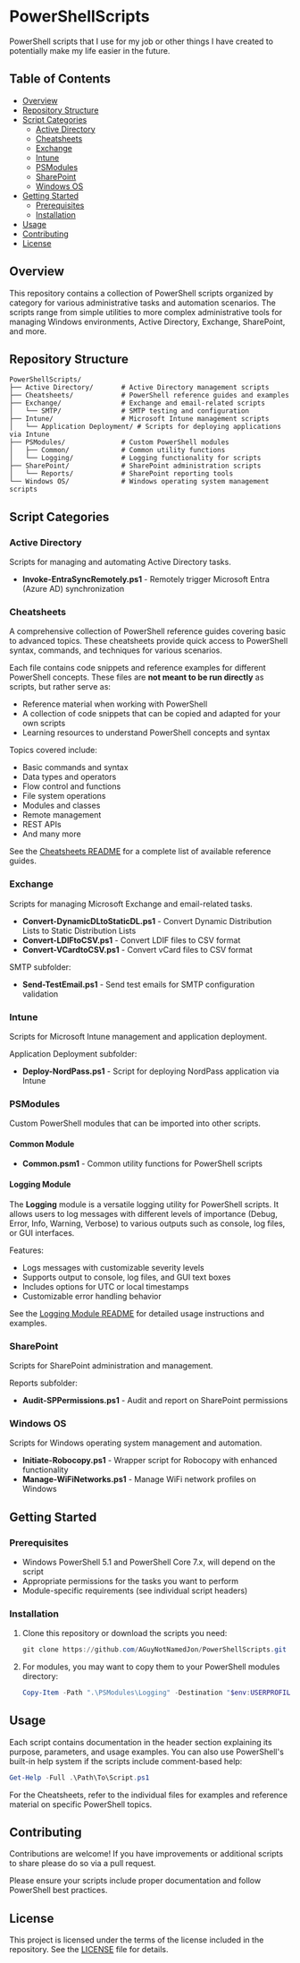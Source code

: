 # PowerShellScripts

PowerShell scripts that I use for my job or other things I have created to potentially make my life easier in the future.

## Table of Contents

- [Overview](#overview)
- [Repository Structure](#repository-structure)
- [Script Categories](#script-categories)
  - [Active Directory](#active-directory)
  - [Cheatsheets](#cheatsheets)
  - [Exchange](#exchange)
  - [Intune](#intune)
  - [PSModules](#psmodules)
  - [SharePoint](#sharepoint)
  - [Windows OS](#windows-os)
- [Getting Started](#getting-started)
  - [Prerequisites](#prerequisites)
  - [Installation](#installation)
- [Usage](#usage)
- [Contributing](#contributing)
- [License](#license)

## Overview

This repository contains a collection of PowerShell scripts organized by category for various administrative tasks and automation scenarios. The scripts range from simple utilities to more complex administrative tools for managing Windows environments, Active Directory, Exchange, SharePoint, and more.

## Repository Structure

```
PowerShellScripts/
├── Active Directory/       # Active Directory management scripts
├── Cheatsheets/            # PowerShell reference guides and examples
├── Exchange/               # Exchange and email-related scripts
│   └── SMTP/               # SMTP testing and configuration
├── Intune/                 # Microsoft Intune management scripts
│   └── Application Deployment/ # Scripts for deploying applications via Intune
├── PSModules/              # Custom PowerShell modules
│   ├── Common/             # Common utility functions
│   └── Logging/            # Logging functionality for scripts
├── SharePoint/             # SharePoint administration scripts
│   └── Reports/            # SharePoint reporting tools
└── Windows OS/             # Windows operating system management scripts
```

## Script Categories

### Active Directory

Scripts for managing and automating Active Directory tasks.

- **Invoke-EntraSyncRemotely.ps1** - Remotely trigger Microsoft Entra (Azure AD) synchronization

### Cheatsheets

A comprehensive collection of PowerShell reference guides covering basic to advanced topics. These cheatsheets provide quick access to PowerShell syntax, commands, and techniques for various scenarios.

Each file contains code snippets and reference examples for different PowerShell concepts. These files are **not meant to be run directly** as scripts, but rather serve as:

- Reference material when working with PowerShell
- A collection of code snippets that can be copied and adapted for your own scripts
- Learning resources to understand PowerShell concepts and syntax

Topics covered include:
- Basic commands and syntax
- Data types and operators
- Flow control and functions
- File system operations
- Modules and classes
- Remote management
- REST APIs
- And many more

See the [Cheatsheets README](./Cheatsheets/README.md) for a complete list of available reference guides.

### Exchange

Scripts for managing Microsoft Exchange and email-related tasks.

- **Convert-DynamicDLtoStaticDL.ps1** - Convert Dynamic Distribution Lists to Static Distribution Lists
- **Convert-LDIFtoCSV.ps1** - Convert LDIF files to CSV format
- **Convert-VCardtoCSV.ps1** - Convert vCard files to CSV format

SMTP subfolder:
- **Send-TestEmail.ps1** - Send test emails for SMTP configuration validation

### Intune

Scripts for Microsoft Intune management and application deployment.

Application Deployment subfolder:
- **Deploy-NordPass.ps1** - Script for deploying NordPass application via Intune

### PSModules

Custom PowerShell modules that can be imported into other scripts.

#### Common Module

- **Common.psm1** - Common utility functions for PowerShell scripts

#### Logging Module

The **Logging** module is a versatile logging utility for PowerShell scripts. It allows users to log messages with different levels of importance (Debug, Error, Info, Warning, Verbose) to various outputs such as console, log files, or GUI interfaces.

Features:
- Logs messages with customizable severity levels
- Supports output to console, log files, and GUI text boxes
- Includes options for UTC or local timestamps
- Customizable error handling behavior

See the [Logging Module README](./PSModules/Logging/README.md) for detailed usage instructions and examples.

### SharePoint

Scripts for SharePoint administration and management.

Reports subfolder:
- **Audit-SPPermissions.ps1** - Audit and report on SharePoint permissions

### Windows OS

Scripts for Windows operating system management and automation.

- **Initiate-Robocopy.ps1** - Wrapper script for Robocopy with enhanced functionality
- **Manage-WiFiNetworks.ps1** - Manage WiFi network profiles on Windows

## Getting Started

### Prerequisites

- Windows PowerShell 5.1 and PowerShell Core 7.x, will depend on the script
- Appropriate permissions for the tasks you want to perform
- Module-specific requirements (see individual script headers)

### Installation

1. Clone this repository or download the scripts you need:
   ```powershell
   git clone https://github.com/AGuyNotNamedJon/PowerShellScripts.git
   ```

2. For modules, you may want to copy them to your PowerShell modules directory:
   ```powershell
   Copy-Item -Path ".\PSModules\Logging" -Destination "$env:USERPROFILE\Documents\WindowsPowerShell\Modules\" -Recurse
   ```

## Usage

Each script contains documentation in the header section explaining its purpose, parameters, and usage examples. You can also use PowerShell's built-in help system if the scripts include comment-based help:

```powershell
Get-Help -Full .\Path\To\Script.ps1
```

For the Cheatsheets, refer to the individual files for examples and reference material on specific PowerShell topics.

## Contributing

Contributions are welcome! If you have improvements or additional scripts to share please do so via a pull request.

Please ensure your scripts include proper documentation and follow PowerShell best practices.

## License

This project is licensed under the terms of the license included in the repository. See the [LICENSE](./LICENSE) file for details.
